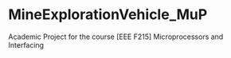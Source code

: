 # MineExplorationVehicle_MuP
Academic Project for the course [EEE F215] Microprocessors and Interfacing
